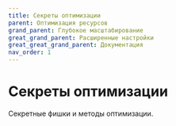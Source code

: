 ```yaml
---
title: Секреты оптимизации
parent: Оптимизация ресурсов
grand_parent: Глубокое масштабирование
great_grand_parent: Расширенные настройки
great_great_grand_parent: Документация
nav_order: 1
---
```


# Секреты оптимизации

Секретные фишки и методы оптимизации.
